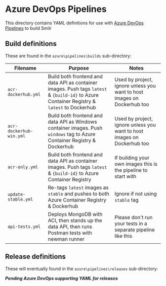 # Azure DevOps Pipelines

This directory contains YAML definitions for use with [Azure DevOps Pipelines](https://azure.microsoft.com/en-gb/services/devops/pipelines/) to build Smilr

## Build definitions

These are found in the `azure\pipelines\builds` sub-directory:

| Filename | Purpose | Notes |
|----------|---------|-------|
|`acr-dockerhub.yml`|Build both frontend and data API as container images. Push tags `latest` & `{build-id}` to Azure Container Registry & `latest` to Dockerhub|Used by project, ignore unless you want to host images on Dockerhub too|
|`acr-dockerhub-win.yml`|Build both frontend and data API as Windows container images. Push `windows` tag to Azure Container Registry & Dockerhub|Used by project, ignore unless you want to host images on Dockerhub too|
|`acr-only.yml`|Build both frontend and data API as container images. Push tags `latest` & `{build-id}` to Azure Container Registry|If building your own images this is the pipeline to start with|
|`update-stable.yml`|Re-tags `latest` images as `stable` and pushes to both Azure Container Registry & Dockerhub|Ignore if not using `stable` tag|
|`api-tests.yml`|Deploys MongoDB with ACI, then stands up the data API, then runs Postman tests with newman runner|Please don't run your tests in a separate pipeline like this|

## Release definitions

These will eventually found in the `azure\pipelines\releases` sub-directory:

***Pending Azure DevOps supporting YAML for releases***